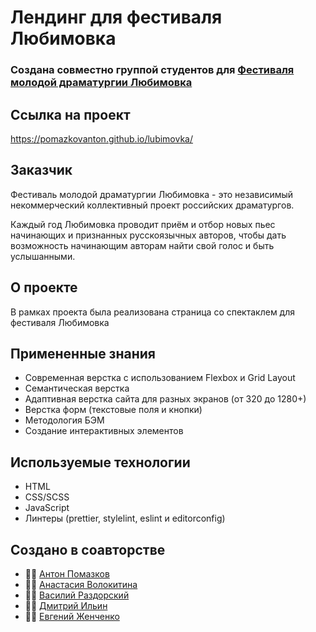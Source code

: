 # Лендинг для фестиваля Любимовка

### Создана совместно группой студентов для [Фестиваля молодой драматургии Любимовка](https://lubimovka.ru/)

## Ссылка на проект

https://pomazkovanton.github.io/lubimovka/

## Заказчик

Фестиваль молодой драматургии Любимовка - это независимый некоммерческий коллективный проект российских драматургов.

Каждый год Любимовка проводит приём и отбор новых пьес начинающих и признанных русскоязычных авторов, чтобы дать возможность начинающим авторам  найти свой голос и быть услышанными.

## О проекте

В рамках проекта была реализована страница со спектаклем для фестиваля Любимовка

## Примененные знания

- Современная верстка с использованием Flexbox и Grid Layout
- Семантическая верстка
- Адаптивная верстка сайта для разных экранов (от 320 до 1280+)
- Верстка форм (текстовые поля и кнопки)
- Методология БЭМ
- Создание интерактивных элементов

## Используемые технологии

- HTML
- CSS/SCSS
- JavaScript
- Линтеры (prettier, stylelint, eslint и editorconfig)

## Создано в соавторстве

- 👨‍💻 [Антон Помазков](https://github.com/pomazkovanton)
- 👩‍💻 [Анастасия Волокитина](https://github.com/Anastasiy-alt)
- 👨‍💻 [Василий Раздорский](https://github.com/VasilyRazdorsky)
- 👨‍💻 [Дмитрий Ильин](https://github.com/Ilin-Dmitry)
- 👨‍💻 [Евгений Женченко](https://github.com/Frosteel27)
